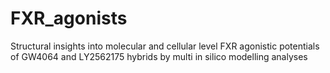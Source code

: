 # FXR_agonists
Structural insights into molecular and cellular level FXR agonistic potentials of GW4064 and LY2562175 hybrids by multi in silico modelling analyses
